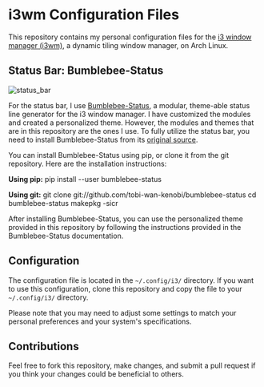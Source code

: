 # i3wm Configuration Files

This repository contains my personal configuration files for the [i3 window manager (i3wm)](https://i3wm.org/), a dynamic tiling window manager, on Arch Linux.

## Status Bar: Bumblebee-Status

![status_bar](https://github.com/Iona-Iobidze/i3wm_configurations/assets/73552612/d29966a0-22a1-4e6b-95e7-1e1c53c451e2)

For the status bar, I use [Bumblebee-Status](https://github.com/tobi-wan-kenobi/bumblebee-status), a modular, theme-able status line generator for the i3 window manager. I have customized the modules and created a personalized theme. However, the modules and themes that are in this repository are the ones I use. To fully utilize the status bar, you need to install Bumblebee-Status from its [original source](https://github.com/tobi-wan-kenobi/bumblebee-status).

You can install Bumblebee-Status using pip, or clone it from the git repository. Here are the installation instructions:

**Using pip:**
pip install --user bumblebee-status

**Using git:**
git clone git://github.com/tobi-wan-kenobi/bumblebee-status cd bumblebee-status makepkg -sicr

After installing Bumblebee-Status, you can use the personalized theme provided in this repository by following the instructions provided in the Bumblebee-Status documentation.

## Configuration

The configuration file is located in the `~/.config/i3/` directory. If you want to use this configuration, clone this repository and copy the file to your `~/.config/i3/` directory.

Please note that you may need to adjust some settings to match your personal preferences and your system's specifications.

## Contributions

Feel free to fork this repository, make changes, and submit a pull request if you think your changes could be beneficial to others.
